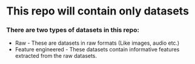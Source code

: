 # This repo will contain only datasets

### There are two types of datasets in this repo:

* Raw - These are datasets in raw formats (Like images, audio etc.)
* Feature engineered - These datasets contain informative features extracted from the raw datasets.
